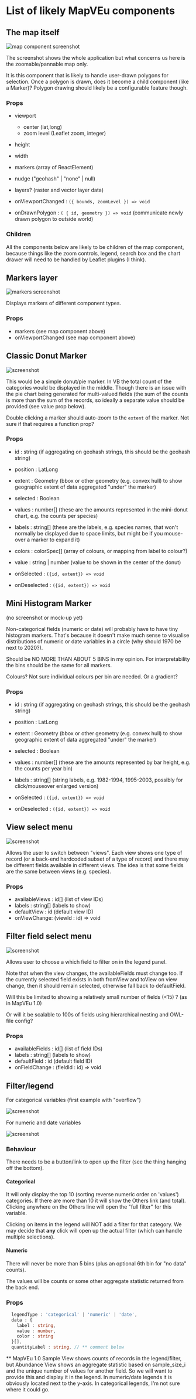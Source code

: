 # List of likely MapVEu components

## The map itself

![map component screenshot](images/map-component.png)

The screenshot shows the whole application but what concerns us here is the zoomable/pannable map only.

It is this component that is likely to handle user-drawn polygons for
selection.  Once a polygon is drawn, does it become a child component
(like a Marker)?  Polygon drawing should likely be a configurable feature though.

### Props

* viewport
  * center (lat,long)
  * zoom level (Leaflet zoom, integer)
* height
* width
* markers (array of ReactElement)
* nudge ("geohash" | "none" | null)
* layers? (raster and vector layer data)

* onViewportChanged : `({ bounds, zoomLevel }) => void` 
* onDrawnPolygon : `( { id, geometry }) => void`  (communicate newly drawn polygon to outside world)

### Children

All the components below are likely to be children of the map
component, because things like the zoom controls, legend, search box
and the chart drawer will need to be handled by Leaflet plugins (I think).


## Markers layer

![markers screenshot](images/markers.png)

Displays markers of different component types.

### Props

* markers (see map component above)
* onViewportChanged (see map component above)

## Classic Donut Marker

![screenshot](images/classic-donut-marker.png)

This would be a simple donut/pie marker.  In VB the total count of the
categories would be displayed in the middle.  Though there is an issue
with the pie chart being generated for multi-valued fields (the sum of
the counts is more than the sum of the records, so ideally a separate
value should be provided (see value prop below).

Double clicking a marker should auto-zoom to the `extent` of the marker.
Not sure if that requires a function prop?

### Props

* id : string (if aggregating on geohash strings, this should be the geohash string)
* position : LatLong
* extent : Geometry (bbox or other geometry (e.g. convex hull) to show geographic extent of data aggregated "under" the marker)
* selected : Boolean
* values : number[] (these are the amounts represented in the mini-donut chart, e.g. the counts per species)
* labels : string[] (these are the labels, e.g. species names, that won't normally be displayed due to space limits, but might be if you mouse-over a marker to expand it)
* colors : colorSpec[]  (array of colours, or mapping from label to colour?)
* value : string | number (value to be shown in the center of the donut)

* onSelected : `({id, extent}) => void`
* onDeselected : `({id, extent}) => void`


## Mini Histogram Marker

(no screenshot or mock-up yet)

Non-categorical fields (numeric or date) will probably have to have
tiny histogram markers.  That's because it doesn't make much sense to
visualise distributions of numeric or date variables in a circle (why
should 1970 be next to 2020?).

Should be NO MORE THAN ABOUT 5 BINS in my opinion.  For interpretability
the bins should be the same for all markers.

Colours? Not sure individual colours per bin are needed.  Or a gradient?

### Props

* id : string (if aggregating on geohash strings, this should be the geohash string)
* position : LatLong
* extent : Geometry (bbox or other geometry (e.g. convex hull) to show geographic extent of data aggregated "under" the marker)
* selected : Boolean
* values : number[] (these are the amounts represented by bar height, e.g. the counts per year bin)
* labels : string[] (string labels, e.g. 1982-1994, 1995-2003, possibly for click/mouseover enlarged version)

* onSelected : `({id, extent}) => void`
* onDeselected : `({id, extent}) => void`


## View select menu

![screenshot](images/view-select.png)

Allows the user to switch between "views".  Each view shows one type
of record (or a back-end hardcoded subset of a type of record) and
there may be different fields available in different views.  The idea
is that some fields are the same between views (e.g. species).

### Props

* availableViews : id[]  (list of view IDs)
* labels : string[]      (labels to show)
* defaultView : id       (default view ID)
* onViewChange: (viewId : id) => void


## Filter field select menu

![screenshot](images/filter-field-select.png)

Allows user to choose a which field to filter on in the legend panel.

Note that when the view changes, the availableFields must change too.
If the currently selected field exists in both fromView and toView on
view change, then it should remain selected, otherwise fall back to
defaultField.

Will this be limited to showing a relatively small number of fields (<15) ?
(as in MapVEu 1.0)

Or will it be scalable to 100s of fields using hierarchical nesting and OWL-file config?



### Props

* availableFields : id[]  (list of field IDs)
* labels : string[]       (labels to show)
* defaultField : id       (default field ID)
* onFieldChange : (fieldId : id) => void


## Filter/legend

For categorical variables (first example with "overflow")

![screenshot](images/filter-legend.png)

For numeric and date variables

![screenshot](images/filter-legend-numeric.png)

### Behaviour

There needs to be a button/link to open up the filter (see the thing
hanging off the bottom).

#### Categorical

It will only display the top 10 (sorting reverse numeric order on
'values') categories. If there are more than 10 it will show the
Others link (and total).  Clicking anywhere on the Others line will
open the "full filter" for this variable.

Clicking on items in the legend will NOT add a filter for that category.
We may decide that **any** click will open up the actual filter (which
can handle multiple selections).

#### Numeric

There will never be more than 5 bins (plus an optional 6th bin for "no data" counts).

The values will be counts or some other aggregate statistic returned from the back end.

### Props

```typescript
  legendType : 'categorical' | 'numeric' | 'date',
  data : {
    label : string,
    value : number,
    color : string
  }[],
  quantityLabel : string, // ** comment below

```


** MapVEu 1.0 Sample View shows counts of records in the
   legend/filter, but Abundance View shows an aggregate statistic
   based on sample_size_i and the unique number of values for another
   field.  So we will want to provide this and display it in the
   legend. In numeric/date legends it is obviously located next to the
   y-axis.  In categorical legends, I'm not sure where it could go.
   

